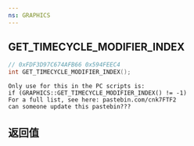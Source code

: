 ```yaml
---
ns: GRAPHICS
---
```

## GET_TIMECYCLE_MODIFIER_INDEX

```c
// 0xFDF3D97C674AFB66 0x594FEEC4
int GET_TIMECYCLE_MODIFIER_INDEX();
```

```
Only use for this in the PC scripts is:  
if (GRAPHICS::GET_TIMECYCLE_MODIFIER_INDEX() != -1)  
For a full list, see here: pastebin.com/cnk7FTF2  
can someone update this pastebin???  
```

## 返回值
